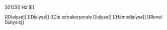 301230 Hz (E)

[[Dialyse]]
[[Dialyse]]
[[Die extrakorporale Dialyse]]
[[Hämodialyse]]
[[Renal Dialysis]]